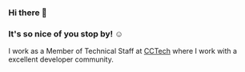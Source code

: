### Hi there 👋
### It's so nice of you stop by! ☺️
I work as a Member of Technical Staff at [CCTech](https://www.cctech.co.in/) where I work with a excellent developer community.

<!--
**aniketyadav-CCTech/aniketyadav-CCTech** is a ✨ _special_ ✨ repository because its `README.md` (this file) appears on your GitHub profile.

Here are some ideas to get you started:

- 🔭 I’m currently working on ...
- 🌱 I’m currently learning ...
- 👯 I’m looking to collaborate on ...
- 🤔 I’m looking for help with ...
- 💬 Ask me about ...
- 📫 How to reach me: ...
- 😄 Pronouns: ...
- ⚡ Fun fact: ...
-->
